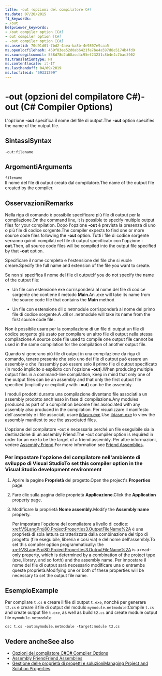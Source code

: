 ```yaml
---
title: -out (opzioni del compilatore C#)
ms.date: 07/20/2015
f1_keywords:
- /out
helpviewer_keywords:
- /out compiler option [C#]
- out compiler option [C#]
- -out compiler option [C#]
ms.assetid: 70d91d01-7bd2-4aea-ba8b-4e9807e9caa5
ms.openlocfilehash: 459f83ee52d0ab6421fe7be4a597d8e5174b4fd9
ms.sourcegitcommit: 558d78d2a68acd4c95ef23231c8b4e4c7bac3902
ms.translationtype: HT
ms.contentlocale: it-IT
ms.lasthandoff: 04/09/2019
ms.locfileid: "59331299"
---
```

# <a name="-out-c-compiler-options"></a><span data-ttu-id="8d1d8-102">-out (opzioni del compilatore C#)</span><span class="sxs-lookup"><span data-stu-id="8d1d8-102">-out (C# Compiler Options)</span></span>
<span data-ttu-id="8d1d8-103">L'opzione **-out** specifica il nome del file di output.</span><span class="sxs-lookup"><span data-stu-id="8d1d8-103">The **-out** option specifies the name of the output file.</span></span>  
  
## <a name="syntax"></a><span data-ttu-id="8d1d8-104">Sintassi</span><span class="sxs-lookup"><span data-stu-id="8d1d8-104">Syntax</span></span>  
  
```console  
-out:filename  
```  
  
## <a name="arguments"></a><span data-ttu-id="8d1d8-105">Argomenti</span><span class="sxs-lookup"><span data-stu-id="8d1d8-105">Arguments</span></span>  
 `filename`  
 <span data-ttu-id="8d1d8-106">Il nome del file di output creato dal compilatore.</span><span class="sxs-lookup"><span data-stu-id="8d1d8-106">The name of the output file created by the compiler.</span></span>  
  
## <a name="remarks"></a><span data-ttu-id="8d1d8-107">Osservazioni</span><span class="sxs-lookup"><span data-stu-id="8d1d8-107">Remarks</span></span>  
 <span data-ttu-id="8d1d8-108">Nella riga di comando è possibile specificare più file di output per la compilazione.</span><span class="sxs-lookup"><span data-stu-id="8d1d8-108">On the command line, it is possible to specify multiple output files for your compilation.</span></span> <span data-ttu-id="8d1d8-109">Dopo l'opzione **-out** è prevista la presenza di uno o più file di codice sorgente.</span><span class="sxs-lookup"><span data-stu-id="8d1d8-109">The compiler expects to find one or more source code files following the **-out** option.</span></span> <span data-ttu-id="8d1d8-110">Tutti i file di codice sorgente verranno quindi compilati nel file di output specificato con l'opzione **-out**.</span><span class="sxs-lookup"><span data-stu-id="8d1d8-110">Then, all source code files will be compiled into the output file specified by that **-out** option.</span></span>  
  
 <span data-ttu-id="8d1d8-111">Specificare il nome completo e l'estensione del file che si vuole creare.</span><span class="sxs-lookup"><span data-stu-id="8d1d8-111">Specify the full name and extension of the file you want to create.</span></span>  
  
 <span data-ttu-id="8d1d8-112">Se non si specifica il nome del file di output:</span><span class="sxs-lookup"><span data-stu-id="8d1d8-112">If you do not specify the name of the output file:</span></span>  
  
-   <span data-ttu-id="8d1d8-113">Un file con estensione exe corrisponderà al nome del file di codice sorgente che contiene il metodo **Main**.</span><span class="sxs-lookup"><span data-stu-id="8d1d8-113">An .exe will take its name from the source code file that contains the **Main** method.</span></span>  
  
-   <span data-ttu-id="8d1d8-114">Un file con estensione dll o netmodule corrisponderà al nome del primo file di codice sorgente.</span><span class="sxs-lookup"><span data-stu-id="8d1d8-114">A .dll or .netmodule will take its name from the first source code file.</span></span>  
  
 <span data-ttu-id="8d1d8-115">Non è possibile usare per la compilazione di un file di output un file di codice sorgente già usato per compilare un altro file di output nella stessa compilazione.</span><span class="sxs-lookup"><span data-stu-id="8d1d8-115">A source code file used to compile one output file cannot be used in the same compilation for the compilation of another output file.</span></span>  
  
 <span data-ttu-id="8d1d8-116">Quando si generano più file di output in una compilazione da riga di comando, tenere presente che solo uno dei file di output può essere un assembly e che l'assembly può essere solo il primo file di output specificato (in modo implicito o esplicito con l'opzione **-out**).</span><span class="sxs-lookup"><span data-stu-id="8d1d8-116">When producing multiple output files in a command-line compilation, keep in mind that only one of the output files can be an assembly and that only the first output file specified (implicitly or explicitly with **-out**) can be the assembly.</span></span>  
  
 <span data-ttu-id="8d1d8-117">I moduli prodotti durante una compilazione diventano file associati a un assembly prodotto anch'esso in fase di compilazione.</span><span class="sxs-lookup"><span data-stu-id="8d1d8-117">Any modules produced as part of a compilation become files associated with any assembly also produced in the compilation.</span></span> <span data-ttu-id="8d1d8-118">Per visualizzare il manifesto dell'assembly e i file associati, usare [ildasm.exe](../../../framework/tools/ildasm-exe-il-disassembler.md).</span><span class="sxs-lookup"><span data-stu-id="8d1d8-118">Use [ildasm.exe](../../../framework/tools/ildasm-exe-il-disassembler.md) to view the assembly manifest to see the associated files.</span></span>  
  
 <span data-ttu-id="8d1d8-119">L'opzione del compilatore -out è necessaria perché un file eseguibile sia la destinazione di un assembly Friend.</span><span class="sxs-lookup"><span data-stu-id="8d1d8-119">The -out compiler option is required in order for an exe to be the target of a friend assembly.</span></span> <span data-ttu-id="8d1d8-120">Per altre informazioni, vedere [Assembly Friend](../../../standard/assembly/friend-assemblies.md).</span><span class="sxs-lookup"><span data-stu-id="8d1d8-120">For more information see [Friend Assemblies](../../../standard/assembly/friend-assemblies.md).</span></span>  
  
### <a name="to-set-this-compiler-option-in-the-visual-studio-development-environment"></a><span data-ttu-id="8d1d8-121">Per impostare l'opzione del compilatore nell'ambiente di sviluppo di Visual Studio</span><span class="sxs-lookup"><span data-stu-id="8d1d8-121">To set this compiler option in the Visual Studio development environment</span></span>  
  
1. <span data-ttu-id="8d1d8-122">Aprire la pagine **Proprietà** del progetto.</span><span class="sxs-lookup"><span data-stu-id="8d1d8-122">Open the project's **Properties** page.</span></span>  
  
2. <span data-ttu-id="8d1d8-123">Fare clic sulla pagina delle proprietà **Applicazione**.</span><span class="sxs-lookup"><span data-stu-id="8d1d8-123">Click the **Application** property page.</span></span>  
  
3. <span data-ttu-id="8d1d8-124">Modificare la proprietà **Nome assembly**.</span><span class="sxs-lookup"><span data-stu-id="8d1d8-124">Modify the **Assembly name** property.</span></span>  
  
     <span data-ttu-id="8d1d8-125">Per impostare l'opzione del compilatore a livello di codice: <xref:VSLangProj80.ProjectProperties3.OutputFileName%2A> è una proprietà di sola lettura caratterizzata dalla combinazione del tipo di progetto (file eseguibile, libreria e così via) e del nome dell'assembly.</span><span class="sxs-lookup"><span data-stu-id="8d1d8-125">To set this compiler option programmatically: the <xref:VSLangProj80.ProjectProperties3.OutputFileName%2A> is a read-only property, which is determined by a combination of the project type (exe, library, and so forth) and the assembly name.</span></span> <span data-ttu-id="8d1d8-126">Per impostare il nome del file di output sarà necessario modificare una o entrambe queste proprietà.</span><span class="sxs-lookup"><span data-stu-id="8d1d8-126">Modifying one or both of these properties will be necessary to set the output file name.</span></span>  
  
## <a name="example"></a><span data-ttu-id="8d1d8-127">Esempio</span><span class="sxs-lookup"><span data-stu-id="8d1d8-127">Example</span></span>  
 <span data-ttu-id="8d1d8-128">Per compilare `t.cs` e creare il file di output `t.exe`, nonché per generare `t2.cs` e creare il file di output del modulo `mymodule.netmodule`:</span><span class="sxs-lookup"><span data-stu-id="8d1d8-128">Compile `t.cs` and create output file `t.exe`, as well as build `t2.cs` and create module output file `mymodule.netmodule`:</span></span>  
  
```console  
csc t.cs -out:mymodule.netmodule -target:module t2.cs  
```  
  
## <a name="see-also"></a><span data-ttu-id="8d1d8-129">Vedere anche</span><span class="sxs-lookup"><span data-stu-id="8d1d8-129">See also</span></span>

- [<span data-ttu-id="8d1d8-130">Opzioni del compilatore C#</span><span class="sxs-lookup"><span data-stu-id="8d1d8-130">C# Compiler Options</span></span>](../../../csharp/language-reference/compiler-options/index.md)
- [<span data-ttu-id="8d1d8-131">Assembly Friend</span><span class="sxs-lookup"><span data-stu-id="8d1d8-131">Friend Assemblies</span></span>](../../../standard/assembly/friend-assemblies.md)
- [<span data-ttu-id="8d1d8-132">Gestione delle proprietà di progetti e soluzioni</span><span class="sxs-lookup"><span data-stu-id="8d1d8-132">Managing Project and Solution Properties</span></span>](/visualstudio/ide/managing-project-and-solution-properties)
